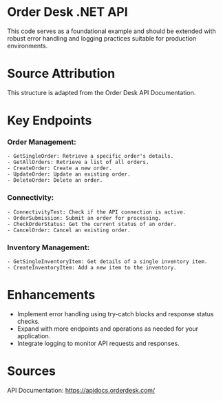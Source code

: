# Order Desk .NET API
This code serves as a foundational example and should be extended with robust error handling and logging practices suitable for production environments.
# Source Attribution
This structure is adapted from the Order Desk API Documentation.
# Key Endpoints
### Order Management:
    - GetSingleOrder: Retrieve a specific order's details.
    - GetAllOrders: Retrieve a list of all orders.
    - CreateOrder: Create a new order.
    - UpdateOrder: Update an existing order.
    - DeleteOrder: Delete an order.
### Connectivity:
    - ConnectivityTest: Check if the API connection is active.
    - OrderSubmission: Submit an order for processing.
    - CheckOrderStatus: Get the current status of an order.
    - CancelOrder: Cancel an existing order.
### Inventory Management:
    - GetSingleInventoryItem: Get details of a single inventory item.
    - CreateInventoryItem: Add a new item to the inventory.
# Enhancements
- Implement error handling using try-catch blocks and response status checks.
- Expand with more endpoints and operations as needed for your application.
- Integrate logging to monitor API requests and responses.
# Sources
API Documentation: https://apidocs.orderdesk.com/


